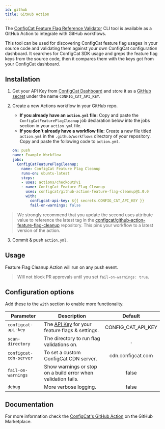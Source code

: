 ```yaml
---
id: github
title: GitHub Action
---
```


The [ConfigCat Feature Flag Reference Validator](https://github.com/configcat/feature-flag-reference-validator) CLI tool is available as a GitHub Action to integrate with GitHub workflows.

This tool can be used for discovering ConfigCat feature flag usages in your source code and validating them against your own ConfigCat configuration dashboard. It searches for ConfigCat SDK usage and greps the feature flag keys from the source code, then it compares them with the keys got from your ConfigCat dashboard.

## Installation
1. Get your API Key from [ConfigCat Dashboard](https://app.configcat.com/connect) and store it as a [GitHub secret](https://help.github.com/en/actions/configuring-and-managing-workflows/creating-and-storing-encrypted-secrets) under the name `CONFIG_CAT_API_KEY`.

2. Create a new Actions workflow in your GitHub repo.

   - **If you already have an `action.yml` file:** Copy and paste the `ConfigCatFeatureFlagCleanup` job declaration below into the jobs section in your `action.yml` file.
   - **If you don't already have a workflow file:** Create a new file titled `action.yml` in the `.github/workflows` directory of your repository. Copy and paste the following code to `action.yml`.

   ```yaml
   on: push
   name: Example Workflow
   jobs:
     ConfigCatFeatureFlagCleanup:
       name: ConfigCat Feature Flag Cleanup
       runs-on: ubuntu-latest
       steps:
       - uses: actions/checkout@v1
       - name: ConfigCat Feature Flag Cleanup
         uses: configcat/github-action-feature-flag-cleanup@1.0.0
         with:
           configcat-api-key: ${{ secrets.CONFIG_CAT_API_KEY }}
           fail-on-warnings: false
   ```

  > We strongly recommend that you update the second uses attribute value to reference the latest tag in the [configcat/github-action-feature-flag-cleanup](https://github.com/configcat/github-action-feature-flag-cleanup) repository. This pins your workflow to a latest version of the action.

3. Commit & push `action.yml`.

## Usage

Feature Flag Cleanup Action will run on any push event.

> Will not block PR approvals until you set `fail-on-warnings: true`.

## Configuration options

Add these to the `with` section to enable more functionality.

| Parameter              | Description                                                                         |      Default       |
| ---------------------- | ----------------------------------------------------------------------------------- | :----------------: |
| `configcat-api-key`    | The [API Key](https://app.configcat.com/connect) for your feature flags & settings. | CONFIG_CAT_API_KEY |
| `scan-directory`       | The directory to run flag validations on.                                           |         .          |
| `configcat-cdn-server` | To set a custom ConfigCat CDN server.                                               | cdn.configcat.com  |
| `fail-on-warnings`     | Show warnings or stop on a build error when validation fails.                       |       false        |
| `debug`                | More verbose logging.                                                               |       false        |

## Documentation
For more information check the [ConfigCat's GitHub Action](https://github.com/marketplace/actions/configcat-feature-flag-cleanup) on the GitHub Marketplace.
